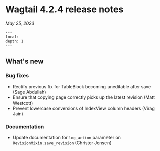 # Wagtail 4.2.4 release notes

_May 25, 2023_

```{contents}
---
local:
depth: 1
---
```

## What's new

### Bug fixes

 * Rectify previous fix for TableBlock becoming uneditable after save (Sage Abdullah)
 * Ensure that copying page correctly picks up the latest revision (Matt Westcott)
 * Prevent lowercase conversions of IndexView column headers (Virag Jain)

### Documentation

 * Update documentation for `log_action` parameter on `RevisionMixin.save_revision` (Christer Jensen)
